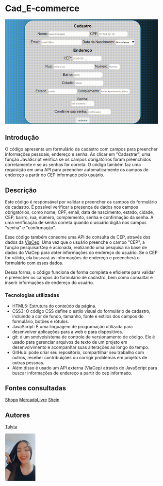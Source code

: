 # Cad_E-commerce

![image info](https://github.com/poxxataly26/Cad_E-commerce/blob/main/img/Gif.gif1_1.gif)

## Introdução
O código apresenta um formulário de cadastro com campos para preencher informações pessoais, endereço e senha. Ao clicar em "Cadastrar", uma função JavaScript verifica se os campos obrigatórios foram preenchidos corretamente e se as senhas for correta. O código também faz uma requisição em uma API para preencher automaticamente os campos de endereço a partir do CEP informado pelo usuário.

## Descrição
Este código é responsável por validar e preencher os campos do formulário de cadastro. É possível verificar a presença de dados nos campos obrigatórios, como nome, CPF, email, data de nascimento, estado, cidade, CEP, bairro, rua, número, complemento, senha e confirmação da senha. A uma verificação de senha correta quando o usuário digita nos campos "senha" e "confirmação".

Esse código também consome uma API de consulta de CEP, através dos dados da [ViaCep](https://viacep.com.br/). Uma vez que o usuário preenche o campo "CEP", a função pesquisarCep é acionada, realizando uma pesquisa na base de dados do ViaCep para obter informações do endereço do usuário. Se o CEP for válido, ela buscará as informações de endereço e preencherá o formulário com esses dados.

Dessa forma, o código funciona de forma completa e eficiente para validar e preencher os campos do formulário de cadastro, bem como consultar e inserir informações de endereço do usuário.


### Tecnologias utilizadas

- HTML5: Estrutura do conteúdo da página.
- CSS3: O código CSS define o estilo visual do formulário de cadastro, incluindo a cor de fundo, tamanho, fonte e estilos dos campos do formulário, botões e rótulos.
- JavaScript: É uma linguagem de programação utilizada para desenvolver aplicações para a web e para dispositivos.
- git: é um smóveisistema de controle de versionamento de código. Ele é usado para gerenciar arquivos de texto de um projeto em desenvolvimento e acompanhar suas alterações ao longo do tempo. 
- GitHub: pode criar seu repositório, compartilhar seu trabalho com outros, receber contribuições ou corrigir problemas em projetos de outras pessoas.
- Além disso é usado um API externa (ViaCep) através do JavaScript para buscar informações de endereço a partir do cep informado.

## Fontes consultadas

[Shopp](https://shopee.com.br/)
[MercadoLivre](https://www.mercadolivre.com.br/)
[Shein](https://br.shein.com/)

## Autores

[Talyta](https://github.com/poxxataly26/Cad_E-commerce/blob/main/img/foto.jpeg) 

<img src="https://github.com/poxxataly26/Cad_E-commerce/blob/main/img/foto.jpeg" width="100px">
